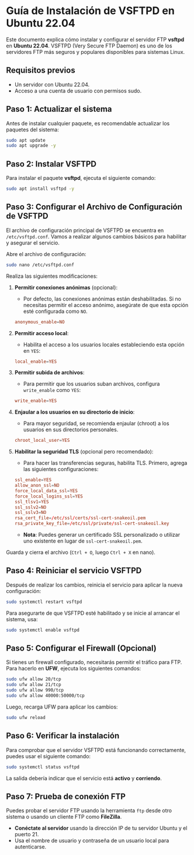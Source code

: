 
# Guía de Instalación de VSFTPD en Ubuntu 22.04

Este documento explica cómo instalar y configurar el servidor FTP **vsftpd** en **Ubuntu 22.04**. VSFTPD (Very Secure FTP Daemon) es uno de los servidores FTP más seguros y populares disponibles para sistemas Linux.

## Requisitos previos

- Un servidor con Ubuntu 22.04.
- Acceso a una cuenta de usuario con permisos sudo.

## Paso 1: Actualizar el sistema

Antes de instalar cualquier paquete, es recomendable actualizar los paquetes del sistema:

```bash
sudo apt update
sudo apt upgrade -y
```

## Paso 2: Instalar VSFTPD

Para instalar el paquete **vsftpd**, ejecuta el siguiente comando:

```bash
sudo apt install vsftpd -y
```

## Paso 3: Configurar el Archivo de Configuración de VSFTPD

El archivo de configuración principal de VSFTPD se encuentra en `/etc/vsftpd.conf`. Vamos a realizar algunos cambios básicos para habilitar y asegurar el servicio.

Abre el archivo de configuración:

```bash
sudo nano /etc/vsftpd.conf
```

Realiza las siguientes modificaciones:

1. **Permitir conexiones anónimas** (opcional):
   - Por defecto, las conexiones anónimas están deshabilitadas. Si no necesitas permitir el acceso anónimo, asegúrate de que esta opción esté configurada como `NO`.
   ```conf
   anonymous_enable=NO
   ```

2. **Permitir acceso local**:
   - Habilita el acceso a los usuarios locales estableciendo esta opción en `YES`:
   ```conf
   local_enable=YES
   ```

3. **Permitir subida de archivos**:
   - Para permitir que los usuarios suban archivos, configura `write_enable` como `YES`:
   ```conf
   write_enable=YES
   ```

4. **Enjaular a los usuarios en su directorio de inicio**:
   - Para mayor seguridad, se recomienda enjaular (chroot) a los usuarios en sus directorios personales.
   ```conf
   chroot_local_user=YES
   ```

5. **Habilitar la seguridad TLS** (opcional pero recomendado):
   - Para hacer las transferencias seguras, habilita TLS. Primero, agrega las siguientes configuraciones:
   ```conf
   ssl_enable=YES
   allow_anon_ssl=NO
   force_local_data_ssl=YES
   force_local_logins_ssl=YES
   ssl_tlsv1=YES
   ssl_sslv2=NO
   ssl_sslv3=NO
   rsa_cert_file=/etc/ssl/certs/ssl-cert-snakeoil.pem
   rsa_private_key_file=/etc/ssl/private/ssl-cert-snakeoil.key
   ```
   - **Nota**: Puedes generar un certificado SSL personalizado o utilizar uno existente en lugar de `ssl-cert-snakeoil.pem`.

Guarda y cierra el archivo (`Ctrl + O`, luego `Ctrl + X` en nano).

## Paso 4: Reiniciar el servicio VSFTPD

Después de realizar los cambios, reinicia el servicio para aplicar la nueva configuración:

```bash
sudo systemctl restart vsftpd
```

Para asegurarte de que VSFTPD esté habilitado y se inicie al arrancar el sistema, usa:

```bash
sudo systemctl enable vsftpd
```

## Paso 5: Configurar el Firewall (Opcional)

Si tienes un firewall configurado, necesitarás permitir el tráfico para FTP. Para hacerlo en **UFW**, ejecuta los siguientes comandos:

```bash
sudo ufw allow 20/tcp
sudo ufw allow 21/tcp
sudo ufw allow 990/tcp
sudo ufw allow 40000:50000/tcp
```

Luego, recarga UFW para aplicar los cambios:

```bash
sudo ufw reload
```

## Paso 6: Verificar la instalación

Para comprobar que el servidor VSFTPD está funcionando correctamente, puedes usar el siguiente comando:

```bash
sudo systemctl status vsftpd
```

La salida debería indicar que el servicio está **activo** y **corriendo**.

## Paso 7: Prueba de conexión FTP

Puedes probar el servidor FTP usando la herramienta `ftp` desde otro sistema o usando un cliente FTP como **FileZilla**.

- **Conéctate al servidor** usando la dirección IP de tu servidor Ubuntu y el puerto 21.
- Usa el nombre de usuario y contraseña de un usuario local para autenticarse.
